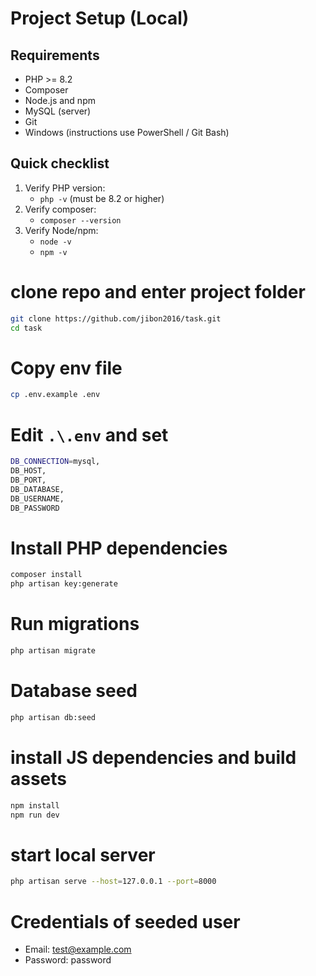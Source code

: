 # Project Setup (Local)

## Requirements
- PHP \>= 8.2
- Composer
- Node.js and npm
- MySQL (server)
- Git
- Windows (instructions use PowerShell / Git Bash)

## Quick checklist
1. Verify PHP version:
   - `php -v` (must be 8.2 or higher)
2. Verify composer:
   - `composer --version`
3. Verify Node/npm:
   - `node -v`
   - `npm -v`

# clone repo and enter project folder
```bash
git clone https://github.com/jibon2016/task.git
cd task
```

# Copy env file
```bash
cp .env.example .env
```

# Edit `.\.env` and set 
```bash
DB_CONNECTION=mysql, 
DB_HOST, 
DB_PORT, 
DB_DATABASE,
DB_USERNAME, 
DB_PASSWORD
```



# Install PHP dependencies
```bash
composer install
php artisan key:generate
```

# Run migrations
```bash
php artisan migrate
```

# Database seed
```bash
php artisan db:seed
```

# install JS dependencies and build assets
```bash
npm install
npm run dev  
```


# start local server
```bash
php artisan serve --host=127.0.0.1 --port=8000
```

# Credentials of seeded user
- Email: test@example.com
- Password: password

